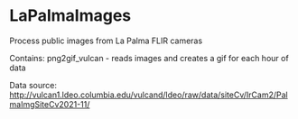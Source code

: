 # LaPalmaImages
Process public images from La Palma FLIR cameras

Contains:
png2gif_vulcan - reads images and creates a gif for each hour of data

Data source: 
http://vulcan1.ldeo.columbia.edu/vulcand/ldeo/raw/data/siteCv/IrCam2/PalmaImgSiteCv2021-11/
